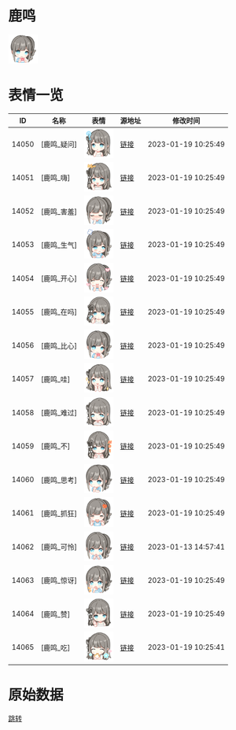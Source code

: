 # 鹿鸣

<img src="./cover.png" height="60" alt="cover" />

# 表情一览

|ID|名称|表情|源地址|修改时间|
|----|----|----|----|----|
|14050|[鹿鸣_疑问]|<img src="./pic/014050_%5B鹿鸣_疑问%5D.png" height="60" alt="疑问"/>|[链接](https://i0.hdslb.com/bfs/garb/item/abe24df3ccbd90ae91606e34a592f97636c8e43e.png)|2023-01-19 10:25:49|
|14051|[鹿鸣_嗨]|<img src="./pic/014051_%5B鹿鸣_嗨%5D.png" height="60" alt="嗨"/>|[链接](https://i0.hdslb.com/bfs/garb/item/bb41535974ed6f1f7db529251e0e5a9307c7f509.png)|2023-01-19 10:25:49|
|14052|[鹿鸣_害羞]|<img src="./pic/014052_%5B鹿鸣_害羞%5D.png" height="60" alt="害羞"/>|[链接](https://i0.hdslb.com/bfs/garb/item/575c8c34ae6f0c03a69e8bcb3c3af1785c8f19e7.png)|2023-01-19 10:25:49|
|14053|[鹿鸣_生气]|<img src="./pic/014053_%5B鹿鸣_生气%5D.png" height="60" alt="生气"/>|[链接](https://i0.hdslb.com/bfs/garb/item/67f0c88f51822983dac96877e7a71ed2930b6c73.png)|2023-01-19 10:25:49|
|14054|[鹿鸣_开心]|<img src="./pic/014054_%5B鹿鸣_开心%5D.png" height="60" alt="开心"/>|[链接](https://i0.hdslb.com/bfs/garb/item/60c07cdc1d5d934cc9fcd3d884224e9189f6c1b0.png)|2023-01-19 10:25:49|
|14055|[鹿鸣_在吗]|<img src="./pic/014055_%5B鹿鸣_在吗%5D.png" height="60" alt="在吗"/>|[链接](https://i0.hdslb.com/bfs/garb/item/1f8da2c6b927629985cf04681686f25c0c2940ae.png)|2023-01-19 10:25:49|
|14056|[鹿鸣_比心]|<img src="./pic/014056_%5B鹿鸣_比心%5D.png" height="60" alt="比心"/>|[链接](https://i0.hdslb.com/bfs/garb/item/54ed12f6b64b55efede8398bbdead92893c30027.png)|2023-01-19 10:25:49|
|14057|[鹿鸣_哇]|<img src="./pic/014057_%5B鹿鸣_哇%5D.png" height="60" alt="哇"/>|[链接](https://i0.hdslb.com/bfs/garb/item/23f0e45148bc2f833ca45d3bfbe481846ca958fd.png)|2023-01-19 10:25:49|
|14058|[鹿鸣_难过]|<img src="./pic/014058_%5B鹿鸣_难过%5D.png" height="60" alt="难过"/>|[链接](https://i0.hdslb.com/bfs/garb/item/aa6df4900e447611edad8dc9f710487da9b7b782.png)|2023-01-19 10:25:49|
|14059|[鹿鸣_不]|<img src="./pic/014059_%5B鹿鸣_不%5D.png" height="60" alt="不"/>|[链接](https://i0.hdslb.com/bfs/garb/item/904b1c0d37e8a6529b35ac1c89188fd01a8f7f4f.png)|2023-01-19 10:25:49|
|14060|[鹿鸣_思考]|<img src="./pic/014060_%5B鹿鸣_思考%5D.png" height="60" alt="思考"/>|[链接](https://i0.hdslb.com/bfs/garb/item/473bee190b5f78ec01718d47e3eabe2b37f98836.png)|2023-01-19 10:25:49|
|14061|[鹿鸣_抓狂]|<img src="./pic/014061_%5B鹿鸣_抓狂%5D.png" height="60" alt="抓狂"/>|[链接](https://i0.hdslb.com/bfs/garb/item/4b36f7d96534be7a5c93e73b528ef7656bad37ad.png)|2023-01-19 10:25:49|
|14062|[鹿鸣_可怜]|<img src="./pic/014062_%5B鹿鸣_可怜%5D.png" height="60" alt="可怜"/>|[链接](https://i0.hdslb.com/bfs/garb/item/ae273314c40640cc28f6b2bb52f9c133b0cc829f.png)|2023-01-13 14:57:41|
|14063|[鹿鸣_惊讶]|<img src="./pic/014063_%5B鹿鸣_惊讶%5D.png" height="60" alt="惊讶"/>|[链接](https://i0.hdslb.com/bfs/garb/item/d4088e1263db7ed013729e3c21f26b0b372b44d4.png)|2023-01-19 10:25:49|
|14064|[鹿鸣_赞]|<img src="./pic/014064_%5B鹿鸣_赞%5D.png" height="60" alt="赞"/>|[链接](https://i0.hdslb.com/bfs/garb/item/42a01bc0e4243eaa02f12e8ffddbfd5c4a9aa41d.png)|2023-01-19 10:25:49|
|14065|[鹿鸣_吃]|<img src="./pic/014065_%5B鹿鸣_吃%5D.png" height="60" alt="吃"/>|[链接](https://i0.hdslb.com/bfs/garb/item/703c332fe1a36769cf5a42adb57f8f16a7ac6636.png)|2023-01-19 10:25:41|

# 原始数据

[跳转](./raw.json)


